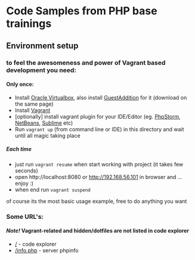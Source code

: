 # Code Samples from PHP base trainings


## Environment setup

### to feel the awesomeness and power of Vagrant based development you need:

#### Only once:

* Install [Oracle Virtualbox](http://www.oracle.com/technetwork/server-storage/virtualbox/downloads/index.html#vbox), also install [GuestAddition](http://www.oracle.com/technetwork/server-storage/virtualbox/downloads/index.html#extpack) for it (download on the same page)
* Install [Vagrant](http://www.vagrantup.com/downloads.html)
* [optionally] install vagrant plugin for your IDE/Editor (eg. [PhpStorm](http://www.jetbrains.com/phpstorm/), [NetBeans](https://netbeans.org/features/php/), [Sublime](http://www.sublimetext.com/3) etc)
* Run `vagrant up` (from command line or IDE) in this directory and wait until all magic taking place

##### Each time

* just run `vagrant resume` when start working with project (it takes few seconds)
* open http://localhost:8080 or http://192.168.56.101 in browser and ... enjoy :)
* when end run `vagrant suspend`

of course its the most basic usage example, free to do anything you want


### Some URL's:

#### *Note!* Vagrant-related and hidden/dotfiles are not listed in code explorer

* [/](http://localhost:8080/) - code explorer
* [/info.php](http://localhost:8080/info.php) - server phpinfo
